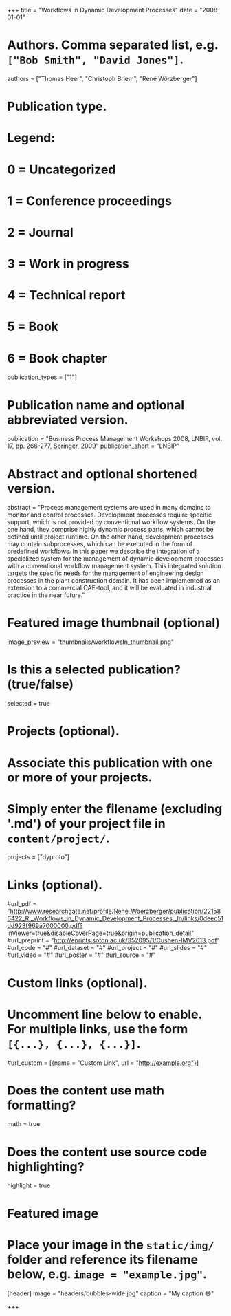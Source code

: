 +++
title = "Workflows in Dynamic Development Processes"
date = "2008-01-01"

# Authors. Comma separated list, e.g. `["Bob Smith", "David Jones"]`.
authors = ["Thomas Heer", "Christoph Briem", "René Wörzberger"]

# Publication type.
# Legend:
# 0 = Uncategorized
# 1 = Conference proceedings
# 2 = Journal
# 3 = Work in progress
# 4 = Technical report
# 5 = Book
# 6 = Book chapter
publication_types = ["1"]

# Publication name and optional abbreviated version.
publication = "Business Process Management Workshops 2008, LNBIP, vol. 17, pp. 266-277, Springer, 2009"
publication_short = "LNBIP"

# Abstract and optional shortened version.
abstract = "Process management systems are used in many domains to monitor and control processes. Development processes require specific support, which is not provided by conventional workflow systems. On the one hand, they comprise highly dynamic process parts, which cannot be defined until project runtime. On the other hand, development processes may contain subprocesses, which can be executed in the form of predefined workflows. In this paper we describe the integration of a specialized system for the management of dynamic development processes with a conventional workflow management system. This integrated solution targets the specific needs for the management of engineering design processes in the plant construction domain. It has been implemented as an extension to a commercial CAE-tool, and it will be evaluated in industrial practice in the near future."

# Featured image thumbnail (optional)
image_preview = "thumbnails/workflowsIn_thumbnail.png"

# Is this a selected publication? (true/false)
selected = true

# Projects (optional).
#   Associate this publication with one or more of your projects.
#   Simply enter the filename (excluding '.md') of your project file in `content/project/`.
projects = ["dyproto"]

# Links (optional).
#url_pdf = "http://www.researchgate.net/profile/Rene_Woerzberger/publication/221586422_R._Workflows_in_Dynamic_Development_Processes._In/links/0deec51dd923f969a7000000.pdf?inViewer=true&disableCoverPage=true&origin=publication_detail"
#url_preprint = "http://eprints.soton.ac.uk/352095/1/Cushen-IMV2013.pdf"
#url_code = "#"
#url_dataset = "#"
#url_project = "#"
#url_slides = "#"
#url_video = "#"
#url_poster = "#"
#url_source = "#"

# Custom links (optional).
#   Uncomment line below to enable. For multiple links, use the form `[{...}, {...}, {...}]`.
#url_custom = [{name = "Custom Link", url = "http://example.org"}]

# Does the content use math formatting?
math = true

# Does the content use source code highlighting?
highlight = true

# Featured image
# Place your image in the `static/img/` folder and reference its filename below, e.g. `image = "example.jpg"`.
[header]
image = "headers/bubbles-wide.jpg"
caption = "My caption :smile:"

+++
